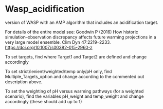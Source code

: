 # Wasp_acidification
version of WASP with an AMP algorithm that includes an acidification target. 

For details of the entire model see: Goodwin P (2016) How historic simulation–observation discrepancy affects future warming projections in a very large model ensemble. Clim Dyn 47:2219–2233. https://doi.org/10.1007/s00382-015-2960-z

To set targets, find where Target1 and Target2 are defined and change accordingly

To set strict/lenient/weighted/temp only/pH only, find Multiple_Targets_option and change according to the commented out description above. 

To set the weighting of pH versus warming pathways (for a weighted scenario), find the variables pH_weight and temp_weight and change accordingly (these should add up to 1)
